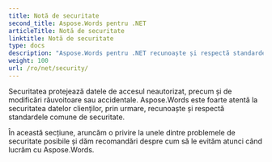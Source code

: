 ```yaml
---
title: Notă de securitate
second_title: Aspose.Words pentru .NET
articleTitle: Notă de securitate
linktitle: Notă de securitate
type: docs
description: "Aspose.Words pentru .NET recunoaște și respectă standardele de securitate comune pentru a asigura un nivel ridicat al securității datelor Uită-te la posibile probleme de securitate și recomandări pentru a le evita folosind C#."
weight: 100
url: /ro/net/security/
---
```


Securitatea protejează datele de accesul neautorizat, precum și de modificări răuvoitoare sau accidentale. Aspose.Words este foarte atentă la securitatea datelor clienților, prin urmare, recunoaște și respectă standardele comune de securitate.

În această secțiune, aruncăm o privire la unele dintre problemele de securitate posibile și dăm recomandări despre cum să le evităm atunci când lucrăm cu Aspose.Words.